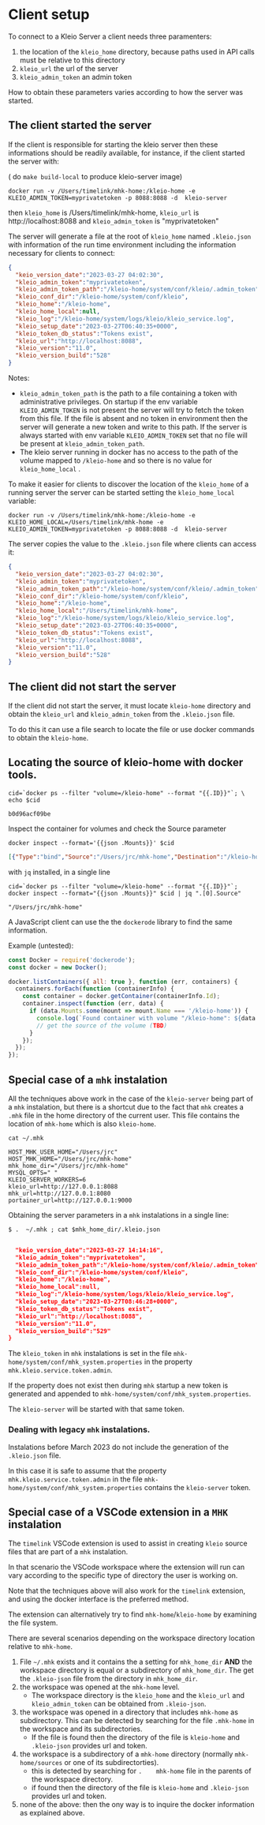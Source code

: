 # Client setup

To connect to a Kleio Server a client needs three 
paramenters:

1. the location of the `kleio_home` directory, because
    paths used in API calls must be relative to this directory
2. `kleio_url` the url of the server
3. `kleio_admin_token` an admin token

How to obtain these parameters varies
according to how the server was
started.

## The client started the server

If the client is responsible for starting the kleio
server then these informations should be readily available,
for instance, if the client started the server with:

( do `make build-local` to produce kleio-server image)

```console
docker run -v /Users/timelink/mhk-home:/kleio-home -e KLEIO_ADMIN_TOKEN=myprivatetoken -p 8088:8088 -d  kleio-server  
```

then `kleio_home` is /Users/timelink/mhk-home,
`kleio_url` is http://localhost:8088 and
`kleio_admin_token` is "myprivatetoken"

The server will generate a file at the root
of `kleio_home` named `.kleio.json` with 
information of the run time environment including
the information necessary for clients to connect:

```json
{
  "keio_version_date":"2023-03-27 04:02:30",
  "kleio_admin_token":"myprivatetoken",
  "kleio_admin_token_path":"/kleio-home/system/conf/kleio/.admin_token",
  "kleio_conf_dir":"/kleio-home/system/conf/kleio",
  "kleio_home":"/kleio-home",
  "kleio_home_local":null,
  "kleio_log":"/kleio-home/system/logs/kleio/kleio_service.log",
  "kleio_setup_date":"2023-03-27T06:40:35+0000",
  "kleio_token_db_status":"Tokens exist",
  "kleio_url":"http://localhost:8088",
  "kleio_version":"11.0",
  "kleio_version_build":"528"
}
```
Notes:
* `kleio_admin_token_path` is the path to a file containing
   a token with administrative privileges. On startup if the
   env variable `KLEIO_ADMIN_TOKEN` is not present the server
   will try to fetch the token from this file. If the file
   is absent and no token in environment then the server will
   generate a new token and write to this path. If the server
   is always started with env variable `KLEIO_ADMIN_TOKEN` set
   that no file will be present at `kleio_admin_token_path`.
* The kleio server running in docker has no access to the path of the volume mapped to `/kleio-home` and so there is no value for `kleio_home_local` . 

To make it easier for clients to discover the location of
the `kleio_home` of a running server the server can be
started setting the `kleio_home_local` variable:

```console
docker run -v /Users/timelink/mhk-home:/kleio-home -e KLEIO_HOME_LOCAL=/Users/timelink/mhk-home -e KLEIO_ADMIN_TOKEN=myprivatetoken -p 8088:8088 -d  kleio-server  
```

The server copies the value to the `.kleio.json` file where clients can access it:

```json
{
  "keio_version_date":"2023-03-27 04:02:30",
  "kleio_admin_token":"myprivatetoken",
  "kleio_admin_token_path":"/kleio-home/system/conf/kleio/.admin_token",
  "kleio_conf_dir":"/kleio-home/system/conf/kleio",
  "kleio_home":"/kleio-home",
  "kleio_home_local":"/Users/timelink/mhk-home",
  "kleio_log":"/kleio-home/system/logs/kleio/kleio_service.log",
  "kleio_setup_date":"2023-03-27T06:40:35+0000",
  "kleio_token_db_status":"Tokens exist",
  "kleio_url":"http://localhost:8088",
  "kleio_version":"11.0",
  "kleio_version_build":"528"
}
```
## The client did not start the server

If the client did not start the server, it must locate `kleio-home` directory
and obtain the `kleio_url` and
`kleio_admin_token` from the `.kleio.json` file. 

To do this it can use a file search to locate
the file or use docker commands to
obtain the  `kleio-home`.

## Locating the source of kleio-home with docker tools.

```console
cid=`docker ps --filter "volume=/kleio-home" --format "{{.ID}}"`; \
echo $cid     
```
```
b0d96acf09be
```

 Inspect the container for volumes and check the Source parameter

```console
docker inspect --format='{{json .Mounts}}' $cid 
```

```json
[{"Type":"bind","Source":"/Users/jrc/mhk-home","Destination":"/kleio-home","Mode":"","RW":true,"Propagation":"rprivate"}]
```

with `jq` installed, in a single line

```console
cid=`docker ps --filter "volume=/kleio-home" --format "{{.ID}}"`; docker inspect --format="{{json .Mounts}}" $cid | jq ".[0].Source"
```
```
"/Users/jrc/mhk-home"
```

A JavaScript client can use the 
the `dockerode` library to find
the same information.

Example (untested):

```JavaScript
const Docker = require('dockerode');
const docker = new Docker();

docker.listContainers({ all: true }, function (err, containers) {
  containers.forEach(function (containerInfo) {
    const container = docker.getContainer(containerInfo.Id);
    container.inspect(function (err, data) {
      if (data.Mounts.some(mount => mount.Name === '/kleio-home')) {
        console.log(`Found container with volume "/kleio-home": ${data.Name}`);
        // get the source of the volume (TBD)
      }
    });
  });
});
```

## Special case of a `mhk` instalation

All the techniques above work in the case
of the `kleio-server` being part of
a `mhk` instalation, but there is a 
shortcut due to the fact that `mhk` creates
a `.mhk` file in the home directory of the
current user. This file contains the 
location of `mhk-home` which is also
`kleio-home`. 

```console
cat ~/.mhk
```
```
HOST_MHK_USER_HOME="/Users/jrc"
HOST_MHK_HOME="/Users/jrc/mhk-home"
mhk_home_dir="/Users/jrc/mhk-home"
MYSQL_OPTS=" "
KLEIO_SERVER_WORKERS=6
kleio_url=http://127.0.0.1:8088
mhk_url=http://127.0.0.1:8080
portainer_url=http://127.0.0.1:9000
```
Obtaining the server parameters in
a `mhk` instalations in a single line:

```console
$ .  ~/.mhk ; cat $mhk_home_dir/.kleio.json
```
```json

  "keio_version_date":"2023-03-27 14:14:16",
  "kleio_admin_token":"myprivatetoken",
  "kleio_admin_token_path":"/kleio-home/system/conf/kleio/.admin_token",
  "kleio_conf_dir":"/kleio-home/system/conf/kleio",
  "kleio_home":"/kleio-home",
  "kleio_home_local":null,
  "kleio_log":"/kleio-home/system/logs/kleio/kleio_service.log",
  "kleio_setup_date":"2023-03-27T08:46:28+0000",
  "kleio_token_db_status":"Tokens exist",
  "kleio_url":"http://localhost:8088",
  "kleio_version":"11.0",
  "kleio_version_build":"529"
}
```

The `kleio_token` in `mhk` instalations
is set in the file
`mhk-home/system/conf/mhk_system.properties`
in the property `mhk.kleio.service.token.admin`.

If the property does not exist then during
`mhk` startup a new token is generated and appended
to `mhk-home/system/conf/mhk_system.properties`.

The `kleio-server` will be started with that
same token.

### Dealing with legacy `mhk` instalations.

Instalations before March 2023 do not include
the generation of the `.kleio.json` file.

In this case it is safe to assume that
the property `mhk.kleio.service.token.admin`
in the file `mhk-home/system/conf/mhk_system.properties` contains the `kleio-server` token.






## Special case of a VSCode extension in a `MHK` instalation

The `timelink`  VSCode extension is used
to assist in creating `kleio` source
files that are part of a `mhk` instalation.

In that scenario the VSCode workspace
where the extension will run can vary
according to the specific type of
directory the user is working on.

Note that the techniques above will
also work for the `timelink` extension,
and using the docker interface is the
preferred method. 

The extension can alternatively try
to find `mhk-home`/`kleio-home` by
examining the file system. 

There are several scenarios depending
on the workspace directory location relative
to `mhk-home`.

1. File `~/.mhk` exists and it contains the
   a setting for `mhk_home_dir` __AND__ the
   workspace directory is equal or a subdirectory
   of `mhk_home_dir`. The get the `.kleio-json`
   file from the directory in `mhk_home_dir`.
2. the workspace was opened at the 
   `mhk-home` level.
   * The workspace 
   directory is the `kleio_home` and the `kleio_url` and `kleio_admin_token` can be
   obtained from `.kleio-json`.
3. the workspace was opened in a directory that
  includes `mhk-home` as subdirectory. 
  This can be detected by searching for the
  file `.mhk-home` in the workspace and its
  subdirectories. 
     * If the file is found
  then the directory of the file is `kleio-home`
  and `.kleio-json` provides url and token.
1. the workspace is a subdirectory of a `mhk-home`
  directory (normally 
  `mhk-home/sources` or one of its 
  subdirectorties).
     * this is detected by searching for `.   
        mhk-home` file in the parents of
        the workspace directory.
     * if found then the directory of the file is
        `kleio-home` and `.kleio-json` provides url and token.
1. none of the above: then the ony way is to
   inquire the docker information as explained
   above.






